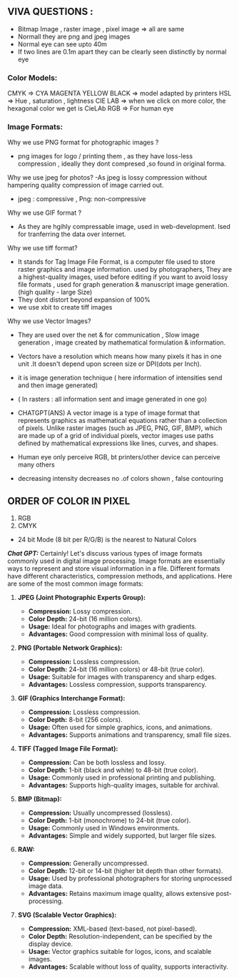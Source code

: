 ## VIVA QUESTIONS :

- Bitmap Image , raster image , pixel image => all are same
- Normall they are png and jpeg images
- Normal eye can see upto 40m
- If two lines are 0.1m apart they can be clearly seen distinctly by normal eye

### Color Models:
CMYK => CYA MAGENTA YELLOW BLACK => model adapted by printers
HSL => Hue , saturation , lightness 
CIE LAB => when we click on more color, the hexagonal color we get is CieLAb
RGB => For human eye


### Image Formats: 
Why we use PNG format for photographic images ?
- png images for logo / printing them , as they have loss-less compression , ideally they dont compresed ,so found in original forma.

Why we use jpeg for photos?
-As jpeg is lossy compression  without hampering quality compression of image carried out.
- jpeg : compressive , Png: non-compressive

Why we use GIF format ?
- As they are hgihly compressable image, used in web-development. Ised for tranferring the data over internet.

Why we use tiff format?
- It stands for Tag Image File Format, is a computer file used to store raster graphics and image information. 
used by photographers, They are a highest-quality images, used before editing if you want to avoid lossy file formats ,
used for graph generation & manuscript image generation. (high quality - large Size)
- They dont distort beyond expansion of 100%
- we use xbit to create tiff images 

Why we use Vector Images?
- They are used over the net & for communication , Slow image generation , image created by mathematical formulation & information.
- Vectors have a resolution which means how many pixels it has in one unit .It doesn't depend upon screen size or DPI(dots per Inch).
- it is image generation technique ( here information of intensities send and then image generated)
- ( In rasters : all information sent and image generated in one go)
- CHATGPT(ANS) A vector image is a type of image format that represents graphics as mathematical equations rather than a collection of pixels. Unlike raster images (such as JPEG, PNG, GIF, BMP), which are made up of a grid of individual pixels, vector images use paths defined by mathematical expressions like lines, curves, and shapes.



- Human eye only perceive RGB, bt printers/other device can perceive many others
- decreasing intensity decreases no .of colors shown , false contouring

## ORDER OF COLOR IN PIXEL
1) RGB
2) CMYK

- 24 bit Mode (8 bit per R/G/B) is the nearest to Natural Colors







***Chat GPT:***
Certainly! Let's discuss various types of image formats commonly used in digital image processing. Image formats are essentially ways to represent and store visual information in a file. Different formats have different characteristics, compression methods, and applications. Here are some of the most common image formats:

1. **JPEG (Joint Photographic Experts Group):**
   - **Compression:** Lossy compression.
   - **Color Depth:** 24-bit (16 million colors).
   - **Usage:** Ideal for photographs and images with gradients.
   - **Advantages:** Good compression with minimal loss of quality.

2. **PNG (Portable Network Graphics):**
   - **Compression:** Lossless compression.
   - **Color Depth:** 24-bit (16 million colors) or 48-bit (true color).
   - **Usage:** Suitable for images with transparency and sharp edges.
   - **Advantages:** Lossless compression, supports transparency.

3. **GIF (Graphics Interchange Format):**
   - **Compression:** Lossless compression.
   - **Color Depth:** 8-bit (256 colors).
   - **Usage:** Often used for simple graphics, icons, and animations.
   - **Advantages:** Supports animations and transparency, small file sizes.

4. **TIFF (Tagged Image File Format):**
   - **Compression:** Can be both lossless and lossy.
   - **Color Depth:** 1-bit (black and white) to 48-bit (true color).
   - **Usage:** Commonly used in professional printing and publishing.
   - **Advantages:** Supports high-quality images, suitable for archival.

5. **BMP (Bitmap):**
   - **Compression:** Usually uncompressed (lossless).
   - **Color Depth:** 1-bit (monochrome) to 24-bit (true color).
   - **Usage:** Commonly used in Windows environments.
   - **Advantages:** Simple and widely supported, but larger file sizes.

6. **RAW:**
   - **Compression:** Generally uncompressed.
   - **Color Depth:** 12-bit or 14-bit (higher bit depth than other formats).
   - **Usage:** Used by professional photographers for storing unprocessed image data.
   - **Advantages:** Retains maximum image quality, allows extensive post-processing.

7. **SVG (Scalable Vector Graphics):**
   - **Compression:** XML-based (text-based, not pixel-based).
   - **Color Depth:** Resolution-independent, can be specified by the display device.
   - **Usage:** Vector graphics suitable for logos, icons, and scalable images.
   - **Advantages:** Scalable without loss of quality, supports interactivity.